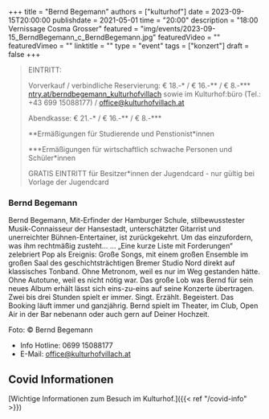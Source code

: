 +++
title = "Bernd Begemann"
authors = ["kulturhof"]
date = 2023-09-15T20:00:00
publishdate = 2021-05-01
time = "20:00"
description = "18:00 Vernissage Cosma Grosser"
featured = "img/events/2023-09-15_BerndBegemann_c_BerndBegemann.jpg"
featuredVideo = ""
featuredVimeo = ""
linktitle = ""
type = "event"
tags = ["konzert"]
draft = false
+++

> EINTRITT: 
> 
> Vorverkauf / verbindliche Reservierung: € 18.-\* / € 16.-\*\* / € 8.-\*\*\* [ntry.at/berndbegemann_kulturhofvillach](https://ntry.at/berndbegemann_kulturhofvillach) sowie im Kulturhof:büro (Tel.: +43 699 15088177) / office@kulturhofvillach.at
>
> Abendkasse: € 21.-\* / € 16.-\*\* / € 8.-\*\*\*
> 
> \*\*Ermäßigungen für Studierende und Penstionist\*innen
> 
> \*\*\*Ermäßigungen für wirtschaftlich schwache Personen und Schüler\*innen
> 
> GRATIS EINTRITT für Besitzer\*innen der Jugendcard - nur gültig bei Vorlage der Jugendcard



### Bernd Begemann

Bernd Begemann, Mit-Erfinder der Hamburger Schule, stilbewusstester Musik-Connaisseur der Hansestadt, unterschätzter Gitarrist und unerreichter Bühnen-Entertainer, ist zurückgekehrt. Um das einzufordern, was ihm rechtmäßig zusteht…
… „Eine kurze Liste mit Forderungen“ zelebriert Pop als Ereignis: Große Songs, mit einem großen Ensemble im großen Saal des geschichtsträchtigen Bremer Studio Nord direkt auf klassisches Tonband.
Ohne Metronom, weil es nur im Weg gestanden hätte.
Ohne Autotune, weil es nicht nötig war.
Das große Lob was Bernd für sein neues Album erhält lässt sich eins-zu-eins auf seine Konzerte übertragen. Zwei bis drei Stunden spielt er immer. Singt. Erzählt. Begeistert.
Das Booking läuft immer und ganzjährig.  Bernd spielt im Theater, im Club, Open Air in der Bar nebenann oder auch gern auf Deiner Hochzeit.

Foto: © Bernd Begemann


- Info Hotline: 0699 15088177 
- E-Mail: office@kulturhofvillach.at

## Covid Informationen 

[Wichtige Informationen zum Besuch im Kulturhof.]({{< ref "/covid-info" >}})
